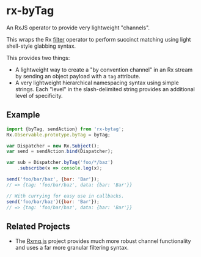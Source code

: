 # rx-byTag

An RxJS operator to provide very lightweight "channels".

This wraps the Rx
[filter](https://github.com/Reactive-Extensions/RxJS/blob/master/doc/api/core/operators/where.md)
operator to perform succinct matching using light shell-style glabbing syntax.

This provides two things:

* A lightweight way to create a "by convention channel" in an Rx stream by sending an object payload with a `tag` attribute.
* A very lightweight hierarchical namespacing syntax using simple strings. Each "level" in the slash-delimited string provides an additional level of specificity.

## Example

```js
import {byTag, sendAction} from 'rx-bytag';
Rx.Observable.prototype.byTag = byTag;

var Dispatcher = new Rx.Subject();
var send = sendAction.bind(Dispatcher);

var sub = Dispatcher.byTag('foo/*/baz')
    .subscribe(x => console.log(x);

send('foo/bar/baz', {bar: 'Bar'});
// => {tag: 'foo/bar/baz', data: {bar: 'Bar'}}

// With currying for easy use in callbacks.
send('foo/bar/baz')({bar: 'Bar'});
// => {tag: 'foo/bar/baz', data: {bar: 'Bar'}}
```

## Related Projects

* The [Rxmq.js](https://github.com/rxmqjs/rxmq.js) project provides much more robust channel functionality and uses a far more granular filtering syntax.
